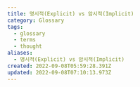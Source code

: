 ```yaml
---
title: 명시적(Explicit) vs 암시적(Implicit)
category: Glossary
tags:
  - glossary
  - terms
  - thought
aliases:
  - 명시적(Explicit) vs 암시적(Implicit)
created: 2022-09-08T05:59:28.391Z
updated: 2022-09-08T07:10:13.973Z
---
```


<Metadata />
